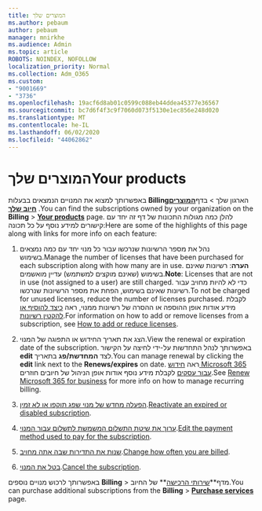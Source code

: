 ```yaml
---
title: המוצרים שלך
ms.author: pebaum
author: pebaum
manager: mnirkhe
ms.audience: Admin
ms.topic: article
ROBOTS: NOINDEX, NOFOLLOW
localization_priority: Normal
ms.collection: Adm_O365
ms.custom:
- "9001669"
- "3736"
ms.openlocfilehash: 19acf6d8ab01c0599c088eb44ddea45377e36567
ms.sourcegitcommit: bc7d6f4f3c9f7060d073f5130e1ec856e248d020
ms.translationtype: MT
ms.contentlocale: he-IL
ms.lasthandoff: 06/02/2020
ms.locfileid: "44062862"
---
```

# <a name="your-products"></a><span data-ttu-id="c0b24-102">המוצרים שלך</span><span class="sxs-lookup"><span data-stu-id="c0b24-102">Your products</span></span>

<span data-ttu-id="c0b24-103">באפשרותך למצוא את המנויים הנמצאים בבעלות **Billing**הארגון שלך  >  בדף[**המוצרים חיוב שלך**](https://go.microsoft.com/fwlink/p/?linkid=842054) .</span><span class="sxs-lookup"><span data-stu-id="c0b24-103">You can find the subscriptions owned by your organization on the **Billing** > **[Your products](https://go.microsoft.com/fwlink/p/?linkid=842054)** page.</span></span> <span data-ttu-id="c0b24-104">להלן כמה מגולות התכונות של דף זה יחד עם קישורים למידע נוסף על כל תכונה:</span><span class="sxs-lookup"><span data-stu-id="c0b24-104">Here are some of the highlights of this page along with links for more info on each feature:</span></span>

1. <span data-ttu-id="c0b24-105">נהל את מספר הרשיונות שנרכשו עבור כל מנוי יחד עם כמה נמצאים בשימוש.</span><span class="sxs-lookup"><span data-stu-id="c0b24-105">Manage the number of licenses that have been purchased for each subscription along with how many are in use.</span></span>  <span data-ttu-id="c0b24-106">**הערה**: רשיונות שאינם בשימוש (שאינם מוקצים למשתמש) עדיין מואשמים.</span><span class="sxs-lookup"><span data-stu-id="c0b24-106">**Note**: Licenses that are not in use (not assigned to a user) are still charged.</span></span>  <span data-ttu-id="c0b24-107">כדי לא להיות מחויב עבור רשיונות שאינם בשימוש, הפחת את מספר הרשיונות שנרכשו.</span><span class="sxs-lookup"><span data-stu-id="c0b24-107">To not be charged for unused licenses, reduce the number of licenses purchased.</span></span> <span data-ttu-id="c0b24-108">לקבלת מידע אודות אופן ההוספה או ההסרה של רשיונות ממנוי, ראה [כיצד להוסיף או להקטין רשיונות](https://docs.microsoft.com/alchemyinsights/how-to-add-or-reduce-licenses).</span><span class="sxs-lookup"><span data-stu-id="c0b24-108">For information on how to add or remove licenses from a subscription, see [How to add or reduce licenses](https://docs.microsoft.com/alchemyinsights/how-to-add-or-reduce-licenses).</span></span>

2. <span data-ttu-id="c0b24-109">הצג את תאריך החידוש או התפוגה של המנוי.</span><span class="sxs-lookup"><span data-stu-id="c0b24-109">View the renewal or expiration date of the subscription.</span></span>  <span data-ttu-id="c0b24-110">באפשרותך לנהל התחדשות על-ידי לחיצה על הקישור **edit** לצד **המחדשת/פג** בתאריך.</span><span class="sxs-lookup"><span data-stu-id="c0b24-110">You can manage renewal by clicking the **edit** link next to the **Renews/expires** on date.</span></span>  <span data-ttu-id="c0b24-111">ראה [חידוש Microsoft 365 עבור עסקים](https://go.microsoft.com/fwlink/?linkid=2119216) לקבלת מידע נוסף אודות אופן הניהול של חיובים חוזרים.</span><span class="sxs-lookup"><span data-stu-id="c0b24-111">See [Renew Microsoft 365 for business](https://go.microsoft.com/fwlink/?linkid=2119216) for more info on how to manage recurring billing.</span></span>

3. <span data-ttu-id="c0b24-112">[הפעלה מחדש של מנוי שפג תוקפו או לא זמין](https://go.microsoft.com/fwlink/?linkid=2117519).</span><span class="sxs-lookup"><span data-stu-id="c0b24-112">[Reactivate an expired or disabled subscription](https://go.microsoft.com/fwlink/?linkid=2117519).</span></span>

4. <span data-ttu-id="c0b24-113">[ערוך את שיטת התשלום המשמשת לתשלום עבור המנוי](https://go.microsoft.com/fwlink/?linkid=2117167).</span><span class="sxs-lookup"><span data-stu-id="c0b24-113">[Edit the payment method used to pay for the subscription](https://go.microsoft.com/fwlink/?linkid=2117167).</span></span>

5. <span data-ttu-id="c0b24-114">[שנות את התדירות שבה אתה מחויב](https://go.microsoft.com/fwlink/?linkid=2119112).</span><span class="sxs-lookup"><span data-stu-id="c0b24-114">[Change how often you are billed](https://go.microsoft.com/fwlink/?linkid=2119112).</span></span>

6. <span data-ttu-id="c0b24-115">[בטל את המנוי](https://go.microsoft.com/fwlink/?linkid=2119113).</span><span class="sxs-lookup"><span data-stu-id="c0b24-115">[Cancel the subscription](https://go.microsoft.com/fwlink/?linkid=2119113).</span></span>

<span data-ttu-id="c0b24-116">באפשרותך לרכוש מנויים נוספים **Billing**  >  מדף**[שירותי הרכישה](https://go.microsoft.com/fwlink/p/?linkid=868433)** של החיוב.</span><span class="sxs-lookup"><span data-stu-id="c0b24-116">You can purchase additional subscriptions from the **Billing** > [**Purchase services**](https://go.microsoft.com/fwlink/p/?linkid=868433) page.</span></span>
